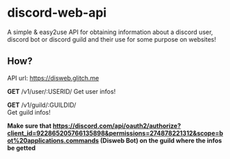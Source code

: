 # discord-web-api
A simple &amp; easy2use API for obtaining information about a discord user, discord bot or  discord guild and their use for some purpose on websites! 


## How?
API url: https://disweb.glitch.me

**GET** /v1/user/:USERID/
Get user infos!


**GET** /v1/guild/:GUILDID/\
Get guild infos!

**Make sure that https://discord.com/api/oauth2/authorize?client_id=922865205766135898&permissions=274878221312&scope=bot%20applications.commands (Disweb Bot) on the guild where the infos be getted**
